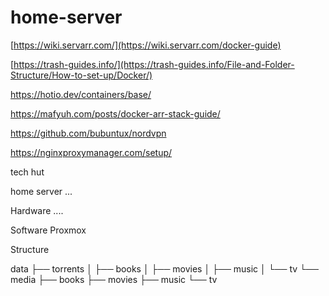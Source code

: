 # home-server

[https://wiki.servarr.com/](https://wiki.servarr.com/docker-guide)

[https://trash-guides.info/](https://trash-guides.info/File-and-Folder-Structure/How-to-set-up/Docker/)

https://hotio.dev/containers/base/

https://mafyuh.com/posts/docker-arr-stack-guide/

https://github.com/bubuntux/nordvpn

https://nginxproxymanager.com/setup/

tech hut

home server ...

Hardware ....

Software 
    Proxmox
    
Structure

data
├── torrents
│   ├── books
│   ├── movies
│   ├── music
│   └── tv
└── media
    ├── books
    ├── movies
    ├── music
    └── tv
